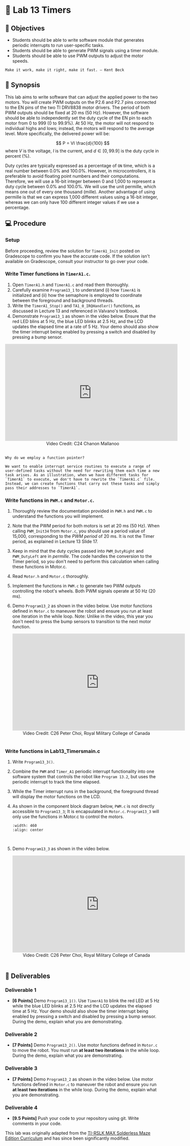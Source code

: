 # 🔬 Lab 13 Timers

## 📌 Objectives

- Students should be able to write software module that generates periodic interrupts to run user-specific tasks.
- Students should be able to generate PWM signals using a timer module.
- Students should be able to use PWM outputs to adjust the motor speeds.


```{note}
Make it work, make it right, make it fast. – Kent Beck
```

## 📜 Synopsis

This lab aims to write software that can adjust the applied power to the two motors. You will create PWM outputs on the P2.6 and P2.7 pins connected to the EN pins of the two TI DRV8838 motor drivers. The period of both PWM outputs should be fixed at 20 ms (50 Hz). However, the software should be able to independently set the duty cycle of the EN pin to each motor from 0 to 999 (0 to 99.9%). At 50 Hz, the motor will not respond to individual highs and lows; instead, the motors will respond to the average level. More specifically, the delivered power will be:

$$
P = VI \frac{d}{100}
$$
where $V$ is the voltage, $I$ is the current, and $d \in [0, 99.9]$ is the duty cycle in percent (%).

Duty cycles are typically expressed as a percentage of `ON` time, which is a real number between 0.0% and 100.0%. However, in microcontrollers, it is preferable to avoid floating point numbers and their computations. Therefore, we will use a 16-bit integer between 0 and 1,000 to represent a duty cycle between 0.0% and 100.0%. We will use the unit permille, which means one out of every one thousand (mille). Another advantage of using permille is that we can express 1,000 different values using a 16-bit integer, whereas we can only have 100 different integer values if we use a percentage. 


## 💻 Procedure

### Setup
Before proceeding, review the solution for `TimerA1_Init` posted on Gradescope to confirm you have the accurate code. If the solution isn't available on Gradescope, consult your instructor to go over your code.

### Write Timer functions in `TimerA1.c`.

1. Open `TimerA1.h` and `TimerA1.c` and read them thoroughly.
1. Carefully examine `Program13_1` to understand (i) how `TimerA1` is initialized and (ii) how the semaphore is employed to coordinate between the foreground and background threads. 
1. Write the `TimerA1_Stop()` and `TA1_0_IRQHandler()` functions, as discussed in Lecture 13 and referenced in Valvano's textbook. 
1. Demonstrate `Program13_1` as shown in the video below. Ensure that the red LED blins at 5 Hz, the blue LED blinks at 2.5 Hz, and the LCD updates the elapsed time at a rate of 5 Hz. Your demo should also show the timer interrupt being enabled by pressing a switch and disabled by pressing a bump sensor. 

<center>
<iframe width="560" height="315" src="https://www.youtube.com/embed/ySVa26xwUzA" title="YouTube video player" frameborder="0" allow="accelerometer; autoplay; clipboard-write; encrypted-media; gyroscope; picture-in-picture" allowfullscreen></iframe>
<br>
Video Credit: C24 Chanon Mallanoo
</center>
<br>


```{important}
Why do we employ a function pointer? 

We want to enable interrupt service routines to execute a range of user-defined tasks without the need for rewriting them each time a new task arises. As an illustration, when we have different tasks for `TimerA1` to execute, we don't have to rewrite the `TimerA1.c` file. Instead, we can create functions that carry out these tasks and simply pass their addresses to `TimerA1`.
```


### Write functions in `PWM.c` and `Motor.c`.

1. Thoroughly review the documentation provided in `PWM.h` and `PWM.c` to understand the functions you will implement.  
1. Note that the PWM period for both motors is set at 20 ms (50 Hz). When calling `PWM_Init34` from `Motor.c`, you should use a period value of 15,000, corresponding to the _PWM period_ of 20 ms. It is not the Timer period, as explained in Lecture 13 Slide 17. 
1. Keep in mind that the duty cycles passed into `PWM_DutyRight` and `PWM_DutyLeft` are in _permille_.  The code handles the conversion to the Timer period, so you don't need to perform this calculation when calling these functions in Motor.c. 
1. Read `Motor.h` and `Motor.c` thoroughly.
1. Implement the functions in `PWM.c` to generate two PWM outputs controlling the robot's wheels. Both PWM signals operate at 50 Hz (20 ms). 
1. Demo `Program13_2` as shown in the video below. Use motor functions defined in `Motor.c` to maneuver the robot and ensure you run at least one iteration in the while loop. Note: Unlike in the video, this year you don't need to press the bump sensors to transition to the next motor function. 

    <center>
    <iframe width="560" height="315" src="https://www.youtube.com/embed/qjLGzcN1ncY?si=OrHY9CHkix2kSkfF" title="YouTube video player" frameborder="0" allow="accelerometer; autoplay; clipboard-write; encrypted-media; gyroscope; picture-in-picture; web-share" referrerpolicy="strict-origin-when-cross-origin" allowfullscreen></iframe>
    Video Credit: C26 Peter Choi, Royal Military College of Canada
    </center>
    <br>

### Write functions in Lab13_Timersmain.c

1. Write `Program13_3()`.
1. Combine the `PWM` and `Timer_A1` periodic interrupt functionality into one software system that controls the robot like `Program 13.2`, but uses the periodic interrupt to track the time elapsed.
1. While the Timer interrupt runs in the background, the foreground thread will display the motor functions on the LCD.
1. As shown in the component block diagram below, `PWM.c` is not directly accessible to `Program13_3`; It is encapsulated in `Motor.c`.  `Program13_3` will only use the functions in Motor.c to control the motors.

    ```{image} ./figures/Lab13_ComponentBlockDiagram.png
    :width: 460
    :align: center
    ```
    <br>

1. Demo `Program13_3` as shown in the video below. 

    <center>
    <iframe width="560" height="315" src="https://www.youtube.com/embed/8QVZNDuu69k?si=qY90STCOwS66JcOY" title="YouTube video player" frameborder="0" allow="accelerometer; autoplay; clipboard-write; encrypted-media; gyroscope; picture-in-picture; web-share" referrerpolicy="strict-origin-when-cross-origin" allowfullscreen></iframe>
    Video Credit: C26 Peter Choi, Royal Military College of Canada
    </center>
    <br>


## 🚚 Deliverables

### Deliverable 1 
- **[6 Points]**  Demo `Program13_1()`. Use `TimerA1` to blink the red LED at 5 Hz while the blue LED blinks at 2.5 Hz and the LCD updates the elapsed time at 5 Hz. 
Your demo should also show the timer interrupt being enabled by pressing a switch and disabled by pressing a bump sensor. During the demo, explain what you are demonstrating. 

### Deliverable 2 
- **[7 Points]**  Demo `Program13_2()`. Use motor functions defined in `Motor.c` to move the robot. You must run **at least two iterations** in the while loop. During the demo, explain what you are demonstrating. 


### Deliverable 3 
- **[7 Points]**  Demo `Program13_2` as shown in the video below. Use motor functions defined in `Motor.c` to maneuver the robot and ensure you run **at least two iterations** in the while loop. During the demo, explain what you are demonstrating. 

### Deliverable 4 
- **[9.5 Points]**  Push your code to your repository using git. Write comments in your code.


This lab was originally adapted from the [TI-RSLK MAX Solderless Maze Edition Curriculum](https://university.ti.com/en/faculty/ti-robotics-system-learning-kit/ti-rslk-max-edition-curriculum) and has since been significantly modified.
